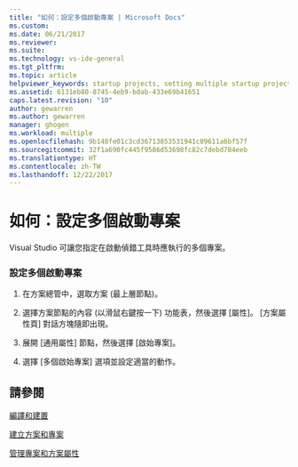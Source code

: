 ```yaml
---
title: "如何：設定多個啟動專案 | Microsoft Docs"
ms.custom: 
ms.date: 06/21/2017
ms.reviewer: 
ms.suite: 
ms.technology: vs-ide-general
ms.tgt_pltfrm: 
ms.topic: article
helpviewer_keywords: startup projects, setting multiple startup projects
ms.assetid: 6131eb80-8745-4eb9-bdab-433e69b41651
caps.latest.revision: "10"
author: gewarren
ms.author: gewarren
manager: ghogen
ms.workload: multiple
ms.openlocfilehash: 9b148fe01c3cd36713853531941c09611a6bf57f
ms.sourcegitcommit: 32f1a690fc445f9586d53698fc82c7debd784eeb
ms.translationtype: HT
ms.contentlocale: zh-TW
ms.lasthandoff: 12/22/2017
---
```

# <a name="how-to-set-multiple-startup-projects"></a>如何：設定多個啟動專案
Visual Studio 可讓您指定在啟動偵錯工具時應執行的多個專案。  

### <a name="to-set-multiple-startup-projects"></a>設定多個啟動專案  

1.  在方案總管中，選取方案 (最上層節點)。  

2.  選擇方案節點的內容 (以滑鼠右鍵按一下) 功能表，然後選擇 [屬性]。 [方案屬性頁] 對話方塊隨即出現。  

3.  展開 [通用屬性] 節點，然後選擇 [啟始專案]。  

4.  選擇 [多個啟始專案] 選項並設定適當的動作。

## <a name="see-also"></a>請參閱  
 [編譯和建置](../ide/compiling-and-building-in-visual-studio.md)

 [建立方案和專案](../ide/creating-solutions-and-projects.md)

 [管理專案和方案屬性](../ide/managing-project-and-solution-properties.md)
